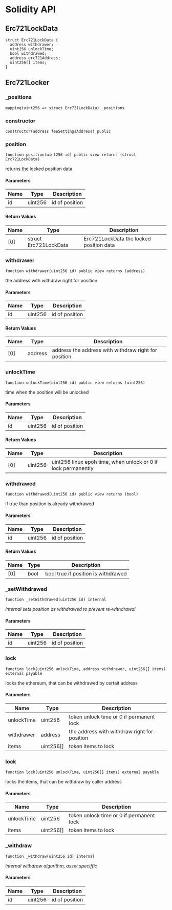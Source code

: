 # Solidity API

## Erc721LockData

```solidity
struct Erc721LockData {
  address withdrawer;
  uint256 unlockTime;
  bool withdrawed;
  address erc721Address;
  uint256[] items;
}
```

## Erc721Locker

### _positions

```solidity
mapping(uint256 => struct Erc721LockData) _positions
```

### constructor

```solidity
constructor(address feeSettingsAddress) public
```

### position

```solidity
function position(uint256 id) public view returns (struct Erc721LockData)
```

returns the locked position data

#### Parameters

| Name | Type | Description |
| ---- | ---- | ----------- |
| id | uint256 | id of position |

#### Return Values

| Name | Type | Description |
| ---- | ---- | ----------- |
| [0] | struct Erc721LockData | Erc721LockData the locked position data |

### withdrawer

```solidity
function withdrawer(uint256 id) public view returns (address)
```

the address with withdraw right for position

#### Parameters

| Name | Type | Description |
| ---- | ---- | ----------- |
| id | uint256 | id of position |

#### Return Values

| Name | Type | Description |
| ---- | ---- | ----------- |
| [0] | address | address the address with withdraw right for position |

### unlockTime

```solidity
function unlockTime(uint256 id) public view returns (uint256)
```

time when the position will be unlocked

#### Parameters

| Name | Type | Description |
| ---- | ---- | ----------- |
| id | uint256 | id of position |

#### Return Values

| Name | Type | Description |
| ---- | ---- | ----------- |
| [0] | uint256 | uint256 linux epoh time, when unlock or 0 if lock permanently |

### withdrawed

```solidity
function withdrawed(uint256 id) public view returns (bool)
```

if true than position is already withdrawed

#### Parameters

| Name | Type | Description |
| ---- | ---- | ----------- |
| id | uint256 | id of position |

#### Return Values

| Name | Type | Description |
| ---- | ---- | ----------- |
| [0] | bool | bool true if position is withdrawed |

### _setWithdrawed

```solidity
function _setWithdrawed(uint256 id) internal
```

_internal sets position as withdrawed to prevent re-withdrawal_

#### Parameters

| Name | Type | Description |
| ---- | ---- | ----------- |
| id | uint256 | id of position |

### lock

```solidity
function lock(uint256 unlockTime, address withdrawer, uint256[] items) external payable
```

locks the ethereum, that can be withdrawed by certait address

#### Parameters

| Name | Type | Description |
| ---- | ---- | ----------- |
| unlockTime | uint256 | token unlock time or 0 if permanent lock |
| withdrawer | address | the address with withdraw right for position |
| items | uint256[] | token items to lock |

### lock

```solidity
function lock(uint256 unlockTime, uint256[] items) external payable
```

locks the items, that can be withdraw by caller address

#### Parameters

| Name | Type | Description |
| ---- | ---- | ----------- |
| unlockTime | uint256 | token unlock time or 0 if permanent lock |
| items | uint256[] | token items to lock |

### _withdraw

```solidity
function _withdraw(uint256 id) internal
```

_internal withdraw algorithm, asset speciffic_

#### Parameters

| Name | Type | Description |
| ---- | ---- | ----------- |
| id | uint256 | id of position |

